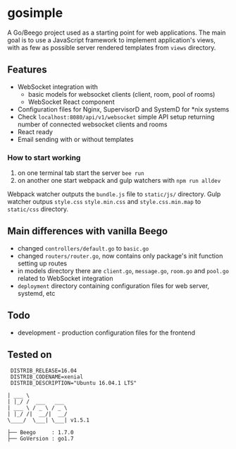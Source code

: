 # gosimple

A Go/Beego project used as a starting point for web applications. 
The main goal is to use a JavaScript framework to implement application's views,
with as few as possible server rendered templates from `views` directory.

## Features

* WebSocket integration with
    * basic models for websocket clients (client, room, pool of rooms)
    * WebSocket React component
* Configuration files for Nginx, SupervisorD and SystemD for *nix systems
* Check `localhost:8080/api/v1/websocket` simple API setup returning number of connected websocket clients and rooms
* React ready
* Email sending with or without templates

### How to start working

1. on one terminal tab start the server `bee run`
2. on another one start webpack and gulp watchers with `npm run alldev`

Webpack watcher outputs the `bundle.js` file to `static/js/` directory.
Gulp watcher outpus `style.css` `style.min.css` and `style.css.min.map` 
to `static/css` directory.

## Main differences with vanilla Beego

* changed `controllers/default.go` to `basic.go`
* changed `routers/router.go`, now contains only package's init function setting up routes
* in models directory there are `client.go`, `message.go`, `room.go` and `pool.go` related to WebSocket integration
* `deployment` directory containing configuration files for web server, systemd, etc

## Todo

* development - production configuration files for the frontend


## Tested on

```DISTRIB_ID=Ubuntu
 DISTRIB_RELEASE=16.04
 DISTRIB_CODENAME=xenial
 DISTRIB_DESCRIPTION="Ubuntu 16.04.1 LTS"
```

```
| ___ \
| |_/ /  ___   ___
| ___ \ / _ \ / _ \
| |_/ /|  __/|  __/
\____/  \___| \___| v1.5.1

├── Beego     : 1.7.0
├── GoVersion : go1.7
```
